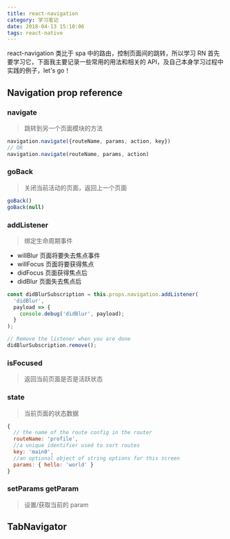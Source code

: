 ```yaml
---
title: react-navigation
category: 学习笔记
date: 2018-04-13 15:10:06
tags: react-native
---
```


react-navigation 类比于 spa 中的路由，控制页面间的跳转，所以学习 RN 首先要学习它，下面我主要记录一些常用的用法和相关的 API，及自己本身学习过程中实践的例子，let's go！

## Navigation prop reference

### navigate

> 跳转到另一个页面模块的方法

```js
navigation.navigate({routeName, params, action, key})
// OR
navigation.navigate(routeName, params, action)
```

### goBack

> 关闭当前活动的页面，返回上一个页面

```js
goBack()
goBack(null)
```

### addListener

> 绑定生命周期事件

- willBlur 页面将要失去焦点事件
- willFocus 页面将要获得焦点
- didFocus 页面获得焦点后
- didBlur 页面失去焦点后

```js
const didBlurSubscription = this.props.navigation.addListener(
  'didBlur',
  payload => {
    console.debug('didBlur', payload);
  }
);

// Remove the listener when you are done
didBlurSubscription.remove();
```

### isFocused

> 返回当前页面是否是活跃状态

### state

> 当前页面的状态数据

```js
{
  // the name of the route config in the router
  routeName: 'profile',
  //a unique identifier used to sort routes
  key: 'main0',
  //an optional object of string options for this screen
  params: { hello: 'world' }
}
```

### setParams getParam

> 设置/获取当前的 param

## TabNavigator
